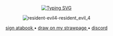 <p align="center">
  <a href="https://git.io/typing-svg">
    <img src="https://readme-typing-svg.herokuapp.com?font=Fira+Code&size=12&duration=4996&pause=400&color=C5A087&center=true&width=555&height=70&lines=%22September+30th%2C+1998...+It's+a+day+I'll+never+forget.;The+cop+inside+me+died+that+day.;Somehow%2C+I+made+it+out.+But+too+many+others...weren't+so+lucky.;I+was+'asked'+later+to+join+a+top-secret+government+program.;The+training%2C+the+punishing+missions+nearly+killed+me.;But+at+least+they+kept+my+mind+off+everything.;If+I+could+just+forget+what+happened+that+night%2C+the+pain%E2%80%94even+for+a+second.;This+time%2C+it+can+be+different.;It+has+to.%22" alt="Typing SVG"/>
  </a>
</p>

<p align="center">
  <img src="https://github.com/user-attachments/assets/da1fd6e8-2bb0-4749-8685-d2bbfc41e2cb" alt="resident-evil4-resident_evil_4"/>
</p>

<p align="center">
  <a href="https://imperiumroma.atabook.org/"> sign atabook </a> •
  <a href="https://romansmusem.straw.page"> draw on my strawpage </a> •
  <a href="discord.com/users/803366669334347816"> discord </a> 
</p>
